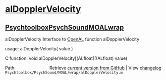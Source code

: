 # [alDopplerVelocity](alDopplerVelocity)
## [Psychtoolbox](Psychtoolbox)[PsychSound](PsychSound)[MOAL](MOAL)[wrap](wrap)

alDopplerVelocity  Interface to [OpenAL](OpenAL) function alDopplerVelocity  
  
usage:  alDopplerVelocity( value )  
  
C function:  void alDopplerVelocity[(ALfloat]((ALfloat) value)  




<div class="code_header" style="text-align:right;">
  <span style="float:left;">Path&nbsp;&nbsp;</span> <span class="counter">Retrieve <a href=
  "https://raw.github.com/Psychtoolbox-3/Psychtoolbox-3/beta/Psychtoolbox/PsychSound/MOAL/wrap/alDopplerVelocity.m">current version from GitHub</a> | View <a href=
  "https://github.com/Psychtoolbox-3/Psychtoolbox-3/commits/beta/Psychtoolbox/PsychSound/MOAL/wrap/alDopplerVelocity.m">changelog</a></span>
</div>
<div class="code">
  <code>Psychtoolbox/PsychSound/MOAL/wrap/alDopplerVelocity.m</code>
</div>

